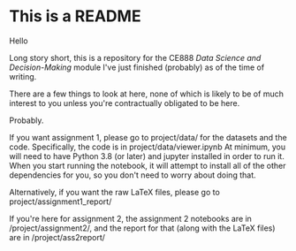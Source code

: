 # This is a README

Hello

Long story short, this is a repository for the CE888 *Data Science and Decision-Making*
module I've just finished (probably) as of the time of writing.

There are a few things to look at here, none of which is likely to be of much interest
to you unless you're contractually obligated to be here.

Probably.

If you want assignment 1, please go to project/data/ for the datasets and the code.
Specifically, the code is in project/data/viewer.ipynb
At minimum, you will need to have Python 3.8 (or later) and jupyter installed in order
to run it. When you start running the notebook, it will attempt to install all of the
other dependencies for you, so you don't need to worry about doing that.

Alternatively, if you want the raw LaTeX files, please go to project/assignment1_report/


If you're here for assignment 2, the assignment 2 notebooks are in /project/assignment2/,
and the report for that (along with the LaTeX files) are in /project/ass2report/
